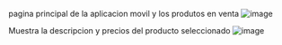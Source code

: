 pagina principal de la aplicacion movil y los produtos en venta
![image](https://github.com/user-attachments/assets/6c9dfc4b-b11e-45da-9ee1-ed8df462f598)

Muestra la descripcion y precios del producto seleccionado
![image](https://github.com/user-attachments/assets/6b31f1dd-1e0f-4e35-837d-0e4c8e605625)

